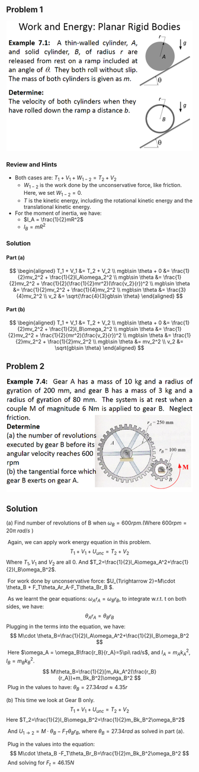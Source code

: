 ## Problem 1

<!-- ![image-20231107195436910](./Screenshot%202023-11-28%20133131.png) -->
<img src="./Screenshot 2023-12-05 131837.png" alt="oblique_impact" style="zoom:57%; center;" />

### Review and Hints
- Both cases are: $T_1 + V_1 + W_{1-2} = T_2 + V_2$
  - $W_{1-2}$ is the work done by the unconservative force, like friction. Here, we set $W_{1-2} = 0$.
  - $T$ is the kinetic energy, including the rotational kinetic energy and the translational kinetic energy.
- For the moment of inertia, we have:
  - $I_A = \frac{1}{2}mR^2$
  - $I_B = mR^2$

<div style="page-break-after: always;"></div>

### Solution

#### Part (a)

$$
\begin{aligned}
T_1 + V_1 &= T_2 + V_2 \\
mgb\sin \theta + 0 &= \frac{1}{2}mv_2^2 + \frac{1}{2}I_A\omega_2^2 \\
mgb\sin \theta &= \frac{1}{2}mv_2^2 + \frac{1}{2}(\frac{1}{2}mr^2)(\frac{v_2}{r})^2 \\
mgb\sin \theta &= \frac{1}{2}mv_2^2 + \frac{1}{4}mv_2^2 \\
mgb\sin \theta &= \frac{3}{4}mv_2^2 \\
v_2 &= \sqrt{\frac{4}{3}gb\sin \theta}
\end{aligned}
$$

#### Part (b)

$$
\begin{aligned}
T_1 + V_1 &= T_2 + V_2 \\
mgb\sin \theta + 0 &= \frac{1}{2}mv_2^2 + \frac{1}{2}I_B\omega_2^2 \\
mgb\sin \theta &= \frac{1}{2}mv_2^2 + \frac{1}{2}(mr^2)(\frac{v_2}{r})^2 \\
mgb\sin \theta &= \frac{1}{2}mv_2^2 + \frac{1}{2}mv_2^2 \\
mgb\sin \theta &= mv_2^2 \\
v_2 &= \sqrt{gb\sin \theta}
\end{aligned}
$$

<div style="page-break-after: always;"></div>

## Problem 2

<img src="./Screenshot 2023-12-05 134336.png" alt="oblique_impact" style="zoom:57%; center;" />

## Solution

(a) Find number of revolutions of B when $\omega_B=600rpm$.(Where $600rpm = 20\pi\ rad/s$ )

​	Again, we can apply work energy equation in this problem.
$$
T_1 + V_1 + U_{unc} = T_2+V_2
$$
​	Where $T_1,V_1$ and $V_2$ are all 0. And $T_2=\frac{1}{2}I_A\omega_A^2+\frac{1}{2}I_B\omega_B^2$.

​	For work done by unconservative force: $U_{1\rightarrow 2}=M\cdot \theta_B + F_T\theta_Ar_A-F_T\theta_Br_B $.

​	As we learnt the gear equations: $\omega_Ar_A=\omega_Br_B$, to integrate w.r.t. t on both sides, we have:
$$
\theta_Ar_A=\theta_Br_B
$$
​	Plugging in the terms into the equation, we have:
$$
M\cdot \theta_B=\frac{1}{2}I_A\omega_A^2+\frac{1}{2}I_B\omega_B^2
$$
​	Here $\omega_A = \omega_B\frac{r_B}{r_A}=5\pi\ rad/s$, and $I_A=m_Ak_A^2$, $I_B=m_Bk_B^2$.
$$
M\theta_B=\frac{1}{2}[m_Ak_A^2(\frac{r_B}{r_A})+m_Bk_B^2]\omega_B^2
$$
​	Plug in the values to have: $\theta_B=27.34rad\approx4.35r$

(b) This time we look at Gear B only.
$$
T_1 + V_1 + U_{unc} = T_2+V_2
$$
​	Here $T_2=\frac{1}{2}I_B\omega_B^2=\frac{1}{2}m_Bk_B^2\omega_B^2$

​	And $U_{1\rightarrow 2}=M\cdot \theta_B -F_T\theta_Br_B$, where $\theta_B=27.34rad$ as solved in part (a).

​	Plug in the values into the equation:
$$
M\cdot \theta_B -F_T\theta_Br_B=\frac{1}{2}m_Bk_B^2\omega_B^2
$$
​	And solving for $F_t = 46.15 N$